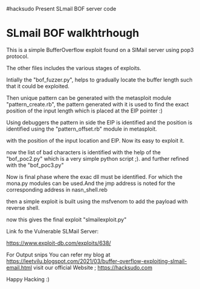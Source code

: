 #hacksudo Present SLmail BOF server code 
<h1> SLmail BOF walkhtrhough</h1>
This is a simple BufferOverflow exploit found on a SlMail server using pop3 protocol.

The other files includes the various stages of exploits.


Intially the "bof_fuzzer.py", helps to gradually locate the buffer length such that it could be exploited.

Then unique pattern can be generated with the metasploit module "pattern_create.rb", the pattern generated with it is used to find the exact position of the input length which is placed at the EIP pointer :)

Using debuggers the pattern in side the EIP is identified and the position is identified using the "pattern_offset.rb" module in metasploit.

with the position of the input location and EIP. Now its easy to exploit it.

now the list of bad characters is identified with the help of the "bof_poc2.py" which is a very simple python script ;). and further refined with the "bof_poc3.py"

Now is final phase where the exac dll must be identified. For which the mona.py modules can be used.And the jmp  address is noted for the corresponding address in nasn_shell.reb

then a simple exploit is built using the msfvenom to add the payload with reverse shell.

now this gives the final exploit "slmailexploit.py"


Link fo the Vulnerable SLMail Server:

https://www.exploit-db.com/exploits/638/

For Output snips You can refer my blog at https://leetvilu.blogspot.com/2021/03/buffer-overflow-exploiting-slmail-email.html
visit our official Website ; https://hacksudo.com

Happy Hacking :)
